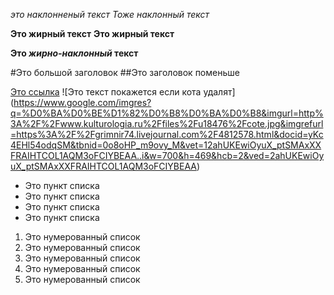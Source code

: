 *это наклонненый текст*
_Тоже наклонный текст_

**Это жирный текст**
__Это жирный текст__

__Это *жирно-наклонный* текст__

#Это большой заголовок
##Это заголовок поменьше

[Это ссылка](https://img.freepik.com...)
![Это текст покажется если кота удалят] (https://www.google.com/imgres?q=%D0%BA%D0%BE%D1%82%D0%B8%D0%BA%D0%B8&imgurl=http%3A%2F%2Fwww.kulturologia.ru%2Ffiles%2Fu18476%2Fcote.jpg&imgrefurl=https%3A%2F%2Fgrimnir74.livejournal.com%2F4812578.html&docid=yKc4EHl54odqSM&tbnid=0o8oHP_m9ovy_M&vet=12ahUKEwiOyuX_ptSMAxXXFRAIHTCOL1AQM3oFCIYBEAA..i&w=700&h=469&hcb=2&ved=2ahUKEwiOyuX_ptSMAxXXFRAIHTCOL1AQM3oFCIYBEAA)

* Это пункт списка
* Это пункт списка
* Это пункт списка
* Это пункт списка

1. Это нумерованный список
1. Это нумерованный список
1. Это нумерованный список
1. Это нумерованный список
1. Это нумерованный список

